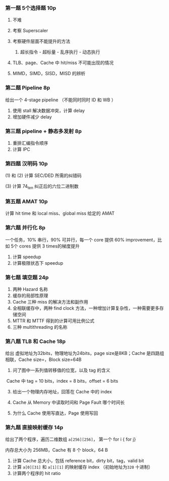 ### 第一题 5个选择题 10p

1. 不难
2. 考察 Superscaler

3. 考察硬件层面不能提升的方法
   1. 超长指令 - 超标量 - 乱序执行 - 动态执行
4. TLB、page、Cache 中 hit/miss 不可能出现的情况

5. MIMD，SIMD，SISD，MISD 的辨析

### 第二题 Pipeline 8p

给出一个 4-stage pipeline （不能同时同时 ID 和 WB ）

1. 使用 stall 解决数据冲突，计算 delay
2. 增加硬件减少 delay

### 第三题 pipeline + 静态多发射 8p

1. 重排汇编指令顺序
2. 计算 IPC

### 第四题 汉明码 10p

(1) 和 (2) 计算 SEC/DED 所需的纠错码

(3) 计算 $74_{\text{ten}}$ 纠正后的六位二进制数

### 第五题 AMAT 10p

计算 hit time 和 local miss、global miss 给定的 AMAT

### 第六题 并行化 8p

一个任务，10% 串行，90% 可并行，每一个 core 提供 60% improvement，比如 5个 cores 提供 3 times的梯度提升

1. 计算 speedup
2. 计算极限状态下 speedup

### 第七题 填空题 24p

1. 两种 Hazard 名称
2. 缓存的局部性原理
3. Cache 三种 miss 的解决方法和副作用
4. 全相联缓存中，两种 find clock 方法，一种增加计算复杂性，一种需要更多存储空间
5.  MTTR 和 MTTF 得到的计算可用比例公式
6. 三种 multithreading 的名称

### 第八题 TLB 和 Cache 18p

给出 虚拟地址为32bits，物理地址为24bits，page size是8KB；Cache 是四路组相联，Cache size=，Block size=64B

1. 问了图中一系列值转移值的位宽，以及 tag 的含义

​	Cache 中 tag = 10 bits，index = 8 bits，offset = 6 bits

3. 给出一个物理内存地址，回答在 Cache 中的 index

4. Cache 从 Memory 中读取时间和 Page Fault 哪个时间长
5. 为什么 Cache 使用写直达，Page 使用写回

### 第九题 直接映射缓存 14p

给出了两个程序，遍历二维数组 `a[256][256]`， 第一个 for i { for j}

内存总大小为 256MB，Cache 有 8 个 block，64 B

1. 计算 Cache 总大小，包括 reference bit，dirty bit，tag，valid bit
2. 计算 `a[0][31]` 和 `a[1][1]` 的映射缓存 index （初始地址为`320` 十进制）
3. 计算两个程序的 hit ratio

